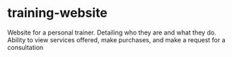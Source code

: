 # training-website
Website for a personal trainer. Detailing who they are and what they do. Ability to view services offered, make purchases, and make a request for a consultation
